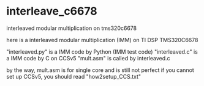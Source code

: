 # interleave_c6678
interleaved modular multiplication on tms320c6678

here is a interleaved modular multiplication (IMM) on TI DSP TMS320C6678

"interleaved.py" is a IMM code by Python (IMM test code)
"interleaved.c"  is a IMM code by C on CCSv5
"mult.asm"       is called by interleaved.c

by the way, mult.asm is for single core and is still not perfect
if you cannot set up CCSv5, you should read "how2setup_CCS.txt"
